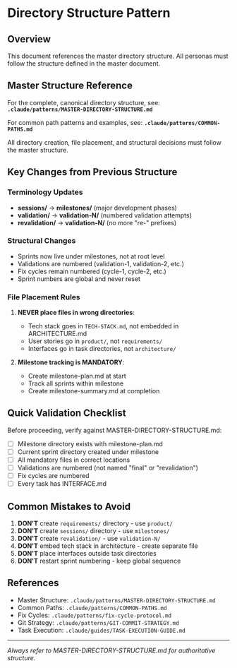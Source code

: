 # Directory Structure Pattern

## Overview
This document references the master directory structure. All personas must follow the structure defined in the master document.

## Master Structure Reference

For the complete, canonical directory structure, see:
**`.claude/patterns/MASTER-DIRECTORY-STRUCTURE.md`**

For common path patterns and examples, see:
**`.claude/patterns/COMMON-PATHS.md`**

All directory creation, file placement, and structural decisions must follow the master structure.

## Key Changes from Previous Structure

### Terminology Updates
- **sessions/** → **milestones/** (major development phases)
- **validation/** → **validation-N/** (numbered validation attempts)
- **revalidation/** → **validation-N/** (no more "re-" prefixes)

### Structural Changes
- Sprints now live under milestones, not at root level
- Validations are numbered (validation-1, validation-2, etc.)
- Fix cycles remain numbered (cycle-1, cycle-2, etc.)
- Sprint numbers are global and never reset

### File Placement Rules

1. **NEVER place files in wrong directories**:
   - Tech stack goes in `TECH-STACK.md`, not embedded in ARCHITECTURE.md
   - User stories go in `product/`, not `requirements/`
   - Interfaces go in task directories, not `architecture/`

2. **Milestone tracking is MANDATORY**:
   - Create milestone-plan.md at start
   - Track all sprints within milestone
   - Create milestone-summary.md at completion

## Quick Validation Checklist

Before proceeding, verify against MASTER-DIRECTORY-STRUCTURE.md:

- [ ] Milestone directory exists with milestone-plan.md
- [ ] Current sprint directory created under milestone
- [ ] All mandatory files in correct locations
- [ ] Validations are numbered (not named "final" or "revalidation")
- [ ] Fix cycles are numbered
- [ ] Every task has INTERFACE.md

## Common Mistakes to Avoid

1. **DON'T** create `requirements/` directory - use `product/`
2. **DON'T** create `sessions/` directory - use `milestones/`
3. **DON'T** create `revalidation/` - use `validation-N/`
4. **DON'T** embed tech stack in architecture - create separate file
5. **DON'T** place interfaces outside task directories
6. **DON'T** restart sprint numbering - keep global sequence

## References

- Master Structure: `.claude/patterns/MASTER-DIRECTORY-STRUCTURE.md`
- Common Paths: `.claude/patterns/COMMON-PATHS.md`
- Fix Cycles: `.claude/patterns/fix-cycle-protocol.md`
- Git Strategy: `.claude/patterns/GIT-COMMIT-STRATEGY.md`
- Task Execution: `.claude/guides/TASK-EXECUTION-GUIDE.md`

---
*Always refer to MASTER-DIRECTORY-STRUCTURE.md for authoritative structure.*
